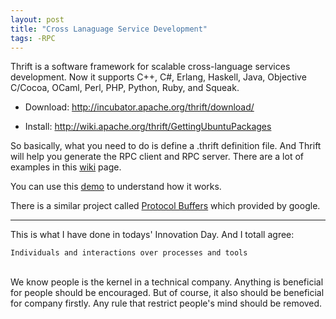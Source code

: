 ```yaml
---
layout: post
title: "Cross Lanaguage Service Development"
tags: -RPC
---
```


Thrift is a software framework for scalable cross-language services development.
Now it supports C++, C#, Erlang, Haskell, Java, Objective C/Cocoa, OCaml, Perl, PHP, Python, Ruby, and Squeak.

* Download: <a href='http://incubator.apache.org/thrift/download/'>http://incubator.apache.org/thrift/download/</a>

* Install: <a href='http://wiki.apache.org/thrift/GettingUbuntuPackages'>http://wiki.apache.org/thrift/GettingUbuntuPackages</a>

So basically, what you need to do is define a .thrift definition file. And Thrift will help you generate the RPC client and RPC server. There are a lot of examples in this <a href='http://wiki.apache.org/thrift/'>wiki</a> page.

You can use this <a href='http://chanian.com/2010/05/13/thrift-tutorial-a-php-client/'>demo</a> to understand how it works.

There is a similar project called <a href='http://code.google.com/apis/protocolbuffers/'>Protocol Buffers</a> which provided by google.

------------------
This is what I have done in todays' Innovation Day. And I totall agree:
<pre><code>Individuals and interactions over processes and tools</code></pre>
<br />
We know people is the kernel in a technical company. Anything is beneficial for people should be encouraged. But of course, it also should be beneficial for company firstly. Any rule that restrict people's mind should be removed.

